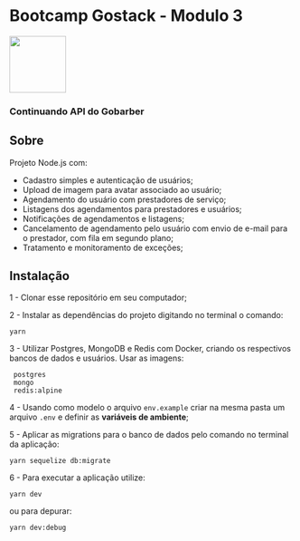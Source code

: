 # Bootcamp Gostack - Modulo 3
<img height="100px" src="https://repository-images.githubusercontent.com/240039692/27973e80-4dee-11ea-89d7-880bb9842074">

### Continuando API do Gobarber

## **Sobre**
Projeto Node.js com:
- Cadastro simples e autenticação de usuários;
- Upload de imagem para avatar associado ao usuário;
- Agendamento do usuário com prestadores de serviço;
- Listagens dos agendamentos para prestadores e usuários;
- Notificações de agendamentos e listagens;
- Cancelamento de agendamento pelo usuário com envio de e-mail para o prestador, com fila em segundo plano;
- Tratamento e monitoramento de exceções;

## **Instalação** 
1 - Clonar esse repositório em seu computador;

2 - Instalar as dependências do projeto digitando no terminal o comando:

    yarn
    
3 - Utilizar Postgres, MongoDB e Redis com Docker, criando os respectivos bancos de dados e usuários. Usar as imagens:

     postgres
     mongo
     redis:alpine

4 - Usando como modelo o arquivo `env.example` criar na mesma pasta um arquivo `.env` e definir as **variáveis de ambiente**;
  
5 - Aplicar as migrations para o banco de dados pelo comando no terminal da aplicação:

    yarn sequelize db:migrate
    
6 - Para executar a aplicação utilize:

    yarn dev

  ou para depurar:

    yarn dev:debug
  
